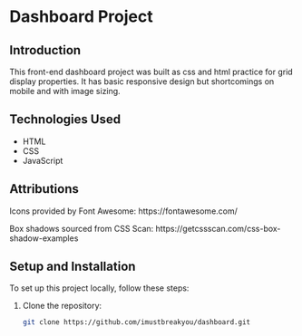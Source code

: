# Dashboard Project

## Introduction

This front-end dashboard project was built as css and html practice for grid display properties. It has basic responsive design but shortcomings on mobile and with image sizing.


## Technologies Used

- HTML
- CSS
- JavaScript

## Attributions

<p>Icons provided by Font Awesome: https://fontawesome.com/</p>
<p>Box shadows sourced from CSS Scan: https://getcssscan.com/css-box-shadow-examples</p>

## Setup and Installation

To set up this project locally, follow these steps:

1. Clone the repository:
   ```bash
   git clone https://github.com/imustbreakyou/dashboard.git